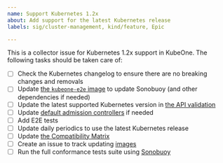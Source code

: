 ```yaml
---
name: Support Kubernetes 1.2x
about: Add support for the latest Kubernetes release
labels: sig/cluster-management, kind/feature, Epic

---
```


<!--
Update default admission controllers if needed:
To find out what admission controllers are enabled by default, you can run
kube-apiserver --help and search for the --enable-admission-plugins flag.
The easiest way to run kube-apiserver is using Docker such as:
docker run --rm registry.k8s.io/kube-apiserver:v1.2x.0 kube-apiserver -h
-->

This is a collector issue for Kubernetes 1.2x support in KubeOne. The following tasks should be taken care of:

* [ ] Check the Kubernetes changelog to ensure there are no breaking changes and removals
* [ ] Update [the `kubeone-e2e` image](https://github.com/kubermatic/kubeone/tree/main/hack/images/kubeone-e2e) to update Sonobuoy (and other dependencies if needed) <!-- link to the PR -->
* [ ] Update the latest supported Kubernetes version in [the API validation](https://github.com/kubermatic/kubeone/blob/main/pkg/apis/kubeone/validation/validation.go#L40-L41)
* [ ] Update [default admission controllers](https://github.com/kubermatic/kubeone/blob/main/pkg/kubeflags/data.go) if needed <!-- link to the PR -->
* [ ] Add E2E tests <!-- link to the PR -->
* [ ] Update daily periodics to use the latest Kubernetes release
* [ ] Update [the Compatibility Matrix](https://docs.kubermatic.com/kubeone/main/architecture/compatibility/supported-versions/) <!-- link to the PR -->
* [ ] Create an issue to track updating [images](https://github.com/kubermatic/kubeone/blob/main/pkg/templates/images/images.go) <!-- link to the issue -->
* [ ] Run the full conformance tests suite using [Sonobuoy](https://github.com/vmware-tanzu/sonobuoy)

<!--
**Action items:**

* [ ] insert any action items here
-->
